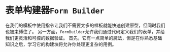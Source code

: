 # 表单构建器`Form Builder`

在我们的模板中使用指令让我们不需要太多的样板就能快速创建原型，但同时我们也被束缚住了。 另一方面，`FormBuilder`允许我们通过代码定义我们的表单，并给我们更灵活和可控的数据验证。
首先，它有一点简单的魔法，但是在你熟悉基础知识之后，学习它的构建块将允许你处理更复杂的用例。